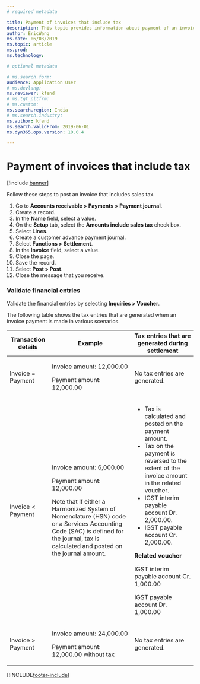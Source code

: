 ```yaml
---
# required metadata

title: Payment of invoices that include tax
description: This topic provides information about payment of an invoice that includes tax.
author: EricWang
ms.date: 06/03/2019
ms.topic: article
ms.prod: 
ms.technology: 

# optional metadata

# ms.search.form: 
audience: Application User
# ms.devlang: 
ms.reviewer: kfend
# ms.tgt_pltfrm: 
# ms.custom: 
ms.search.region: India
# ms.search.industry: 
ms.author: kfend
ms.search.validFrom: 2019-06-01
ms.dyn365.ops.version: 10.0.4

---
```


# Payment of invoices that include tax

[!include [banner](../includes/banner.md)]

Follow these steps to post an invoice that includes sales tax.

1. Go to **Accounts receivable \> Payments \> Payment journal**.
2. Create a record.
3. In the **Name** field, select a value.
4. On the **Setup** tab, select the **Amounts include sales tax** check box.
5. Select **Lines**.
6. Create a customer advance payment journal.
7. Select **Functions \> Settlement**.
8. In the **Invoice** field, select a value.
9. Close the page.
10. Save the record.
11. Select **Post \> Post**.
12. Close the message that you receive.

### Validate financial entries

Validate the financial entries by selecting **Inquiries \> Voucher**.

The following table shows the tax entries that are generated when an invoice payment is made in various scenarios.

<table>
<thead>
<tr>
<th>Transaction details</th>
<th>Example</th>
<th>Tax entries that are generated during settlement</th>
</tr>
</thead>
</tbody>
<tr>
<td>Invoice = Payment</td>
<td>
<p>Invoice amount: 12,000.00</p>
<p>Payment amount: 12,000.00</p>
</td>
<td>No tax entries are generated.</td>
</tr>
<tr>
<td>Invoice &lt; Payment</td>
<td>
<p>Invoice amount: 6,000.00</p>
<p>Payment amount: 12,000.00</p>
<p>Note that if either a Harmonized System of Nomenclature (HSN) code or a Services Accounting Code (SAC) is defined for the journal, tax is calculated and posted on the journal amount.</p>
</td>
<td>
<ul>
<li>Tax is calculated and posted on the payment amount.</li>
<li>Tax on the payment is reversed to the extent of the invoice amount in the related voucher.</li>
<li>IGST interim payable account Dr. 2,000.00.</li>
<li>IGST payable account Cr. 2,000.00.</li>
</ul>
<p><strong>Related voucher</strong></p>
<p>IGST interim payable account Cr. 1,000.00</p>
<p>IGST payable account Dr. 1,000.00</p>
</td>
</tr>
<tr>
<td>Invoice &gt; Payment</td>
<td>
<p>Invoice amount: 24,000.00</p>
<p>Payment amount: 12,000.00 without tax</p>
</td>
<td>No tax entries are generated.</td>
</tr>
</tbody>
</table>


[!INCLUDE[footer-include](../../includes/footer-banner.md)]